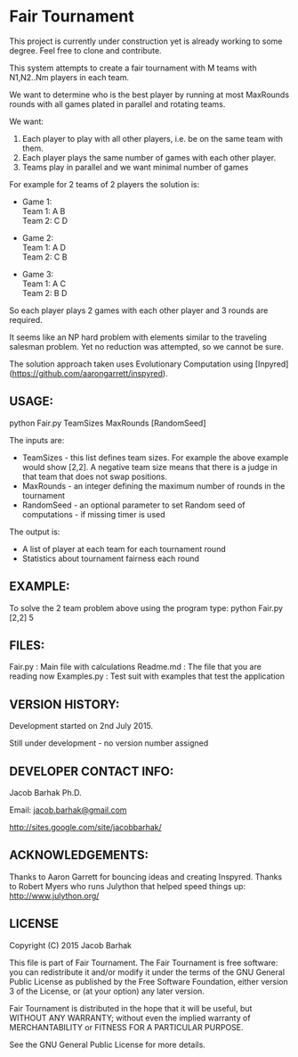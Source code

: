 Fair Tournament 
===============
This project is currently under construction yet is already working to some degree. Feel free to clone and contribute.

This system attempts to create a fair tournament with M teams with N1,N2..Nm players in each team.

We want to determine who is the best player by running at most MaxRounds rounds with all games plated in parallel and rotating teams.

We want: 
 1. Each player to play with all other players, i.e. be on the same team with them. 
 2. Each player plays the same number of games with each other player. 
 3. Teams play in parallel and we want minimal number of games

For example for 2 teams of 2 players the solution is:

* Game 1:  
 Team 1: A B  
 Team 2: C D  

* Game 2:  
 Team 1: A D  
 Team 2: C B  

* Game 3:  
 Team 1: A C  
 Team 2: B D  

So each player plays 2 games with each other player and 3 rounds are required. 

It seems like an NP hard problem with elements similar to the traveling salesman problem. Yet no reduction was attempted, so we cannot be sure.

The solution approach taken uses Evolutionary Computation using [Inpyred] (https://github.com/aarongarrett/inspyred).




USAGE:
------
python Fair.py TeamSizes MaxRounds [RandomSeed]

The inputs are:
* TeamSizes - this list defines team sizes. For example the above example would show [2,2]. A negative team size means that there is a judge in that team that does not swap positions.
* MaxRounds - an integer defining the maximum number of rounds in the tournament
* RandomSeed - an optional parameter to set Random seed of computations - if missing timer is used


The output is:
* A list of player at each team for each tournament round
* Statistics about tournament fairness each round

EXAMPLE:
--------
To solve the 2 team problem above using the program type:
python Fair.py [2,2] 5


FILES:
------
Fair.py : Main file with calculations
Readme.md : The file that you are reading now
Examples.py : Test suit with examples that test the application


VERSION HISTORY:
----------------
Development started on 2nd July 2015.

Still under development - no version number assigned


DEVELOPER CONTACT INFO:
-----------------------

Jacob Barhak Ph.D.

Email: jacob.barhak@gmail.com

http://sites.google.com/site/jacobbarhak/



ACKNOWLEDGEMENTS:
-----------------
Thanks to Aaron Garrett for bouncing ideas and creating Inspyred.
Thanks to Robert Myers who runs Julython that helped speed things up:
http://www.julython.org/

LICENSE
-------

Copyright (C) 2015 Jacob Barhak
 
This file is part of Fair Tournament. The Fair Tournament is free software: you can redistribute it and/or modify it under the terms of the GNU General Public License as published by the Free Software Foundation, either version 3 of the License, or (at your option) any later version.

Fair Tournament is distributed in the hope that it will be useful, but WITHOUT ANY WARRANTY; without even the implied warranty of MERCHANTABILITY or FITNESS FOR A PARTICULAR PURPOSE.

See the GNU General Public License for more details.





